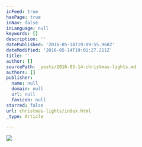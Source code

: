 ```yaml
---
inFeed: true
hasPage: true
inNav: false
inLanguage: null
keywords: []
description: ''
datePublished: '2016-05-14T19:09:55.960Z'
dateModified: '2016-05-14T19:01:27.211Z'
title: ''
author: []
sourcePath: _posts/2016-05-14-christmas-lights.md
authors: []
publisher:
  name: null
  domain: null
  url: null
  favicon: null
starred: false
url: christmas-lights/index.html
_type: Article

---
```

![](https://the-grid-user-content.s3-us-west-2.amazonaws.com/0df1993c-40f9-42b8-a916-a3e4646d02f0.png)